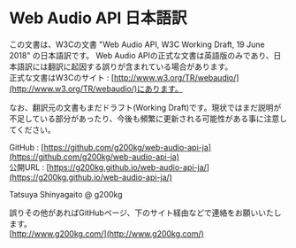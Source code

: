 
Web Audio API 日本語訳
================

この文書は、W3Cの文書 "Web Audio API, W3C Working Draft, 19 June 2018" の日本語訳です。
Web Audio APIの正式な文書は英語版のみであり、日本語訳には翻訳に起因する誤りが含まれている場合があります。  
正式な文書はW3Cのサイト : [http://www.w3.org/TR/webaudio/](http://www.w3.org/TR/webaudio/)にあります。

なお、翻訳元の文書もまだドラフト(Working Draft)です。現状ではまだ説明が不足している部分があったり、今後も頻繁に更新される可能性がある事に注意してください。

GitHub : [https://github.com/g200kg/web-audio-api-ja](https://github.com/g200kg/web-audio-api-ja)  
公開URL : [https://g200kg.github.io/web-audio-api-ja/](https://g200kg.github.io/web-audio-api-ja/)  

Tatsuya Shinyagaito @ g200kg  

誤りその他があればGitHubページ、下のサイト経由などで連絡をお願いいたします。  
[http://www.g200kg.com/](http://www.g200kg.com/)  

